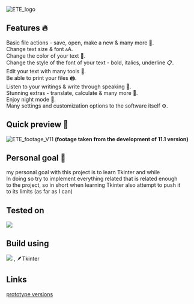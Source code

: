 ![ETE_logo](https://user-images.githubusercontent.com/95249974/181734159-96e38456-fd13-44e2-907b-83b8b45f5dbc.png)

## Features 🔥
Basic file actions - save, open, make a new & many more 💾.  
Change text size & font 🗚.  
Change the color of your text 🌈.  
Change the style of the font of your text - bold, italics, underline 📋.  
Edit your text with many tools 🔧.  
Be able to print your files 🖨️.  
Listen to your writings & write through speaking 📣.  
Stunning extras - translate, calculate & many more 📩.  
Enjoy night mode 🌙.  
Many settings and customization options to the software itself ⚙️.  

## Quick preview 💎
![ETE_footage_V11](https://user-images.githubusercontent.com/95249974/229516687-41cb58d9-7e80-4179-8676-9c9816ed483d.gif)
__(footage taken from the development of 11.1 version)__

## Personal goal 🌟
my personal goal with this project is to learn Tkinter and while  
In doing so try to implement everything related that is related enough  
to the project, so in short when learning Tkinter also attempt to push it  
to its limits (as far as I can)

## Tested on
<img src="https://img.shields.io/badge/Windows-0078D6?style=for-the-badge&logo=windows&logoColor=white" />

## Build using
<img src="https://img.shields.io/badge/Python-FFD43B?style=for-the-badge&logo=python&logoColor=blue" /> , 🪶Tkinter

## Links
[prototype versions](https://drive.google.com/drive/folders/198UXDgf7o3Juqkd-CtJOGqjPYZ_Q4mAq?usp=sharing)
